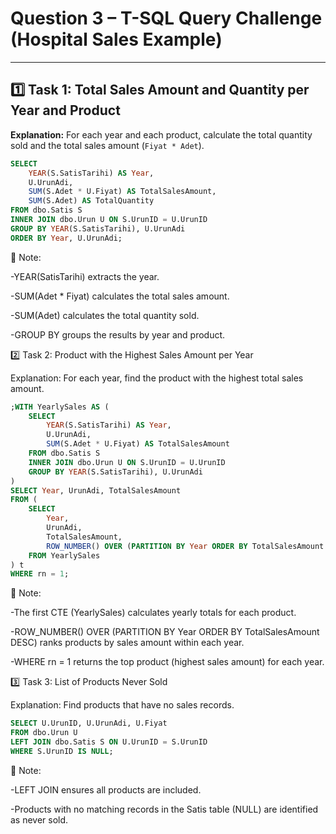 # Question 3 – T-SQL Query Challenge (Hospital Sales Example)

---

## 1️⃣ Task 1: Total Sales Amount and Quantity per Year and Product

**Explanation:** For each year and each product, calculate the total quantity sold and the total sales amount (`Fiyat * Adet`).  

```sql
SELECT 
    YEAR(S.SatisTarihi) AS Year,
    U.UrunAdi,
    SUM(S.Adet * U.Fiyat) AS TotalSalesAmount,
    SUM(S.Adet) AS TotalQuantity
FROM dbo.Satis S
INNER JOIN dbo.Urun U ON S.UrunID = U.UrunID
GROUP BY YEAR(S.SatisTarihi), U.UrunAdi
ORDER BY Year, U.UrunAdi;
```

📌 Note:

-YEAR(SatisTarihi) extracts the year.

-SUM(Adet * Fiyat) calculates the total sales amount.

-SUM(Adet) calculates the total quantity sold.

-GROUP BY groups the results by year and product.


2️⃣ Task 2: Product with the Highest Sales Amount per Year

Explanation: For each year, find the product with the highest total sales amount.


```sql
;WITH YearlySales AS (
    SELECT 
        YEAR(S.SatisTarihi) AS Year,
        U.UrunAdi,
        SUM(S.Adet * U.Fiyat) AS TotalSalesAmount
    FROM dbo.Satis S
    INNER JOIN dbo.Urun U ON S.UrunID = U.UrunID
    GROUP BY YEAR(S.SatisTarihi), U.UrunAdi
)
SELECT Year, UrunAdi, TotalSalesAmount
FROM (
    SELECT 
        Year,
        UrunAdi,
        TotalSalesAmount,
        ROW_NUMBER() OVER (PARTITION BY Year ORDER BY TotalSalesAmount DESC) AS rn
    FROM YearlySales
) t
WHERE rn = 1;
```

📌 Note:

-The first CTE (YearlySales) calculates yearly totals for each product.

-ROW_NUMBER() OVER (PARTITION BY Year ORDER BY TotalSalesAmount DESC) ranks products by sales amount within each year.

-WHERE rn = 1 returns the top product (highest sales amount) for each year.



3️⃣ Task 3: List of Products Never Sold

Explanation: Find products that have no sales records.


```sql
SELECT U.UrunID, U.UrunAdi, U.Fiyat
FROM dbo.Urun U
LEFT JOIN dbo.Satis S ON U.UrunID = S.UrunID
WHERE S.UrunID IS NULL;
```

📌 Note:

-LEFT JOIN ensures all products are included.

-Products with no matching records in the Satis table (NULL) are identified as never sold.
















